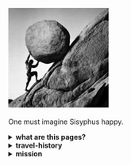 <!--HEAD-->
<img src="https://github.com/gnusuy/project-Sisyphus/blob/main/sisyphus_pic.jpg?raw=true" width="40%" height="30%"><br><br>
One must imagine Sisyphus happy.
<!--HEAD-->

<!--WHATS-ARE-THIS-PAGES?-->
 <details>
  <summary><b>what are this pages?</b></summary>
  <div markdown="1">

> <i>시시포스는 그리스 신화에 나오는 인간이다. 그는 교활하고 꾀가 많아서 신들을 기만하는 행위를 일삼았다. 그에 대한 벌로 신은 시시포스에게 영원한 노동의 벌을 부여받는다. 매일 큰 바위를 산 정상에 올려야하고, 올라간 바위는 다시 산 아래로 굴러떨어진다.</i>
  
　프랑스의 철학자 알베르 까뮈는 위 시시포스의 이야기를 다룬 '시지프 신화' 라는 이름의 에세이를 발간했다. 에세이를 통해 그는 삶을 대하는 인간의 태도에 대해 이야기했다.<br>
   
　끝없는 형벌을 받게된 시시포스가 유일하게 신에게 반항할 수 있는 방법은 무의미함과 허무함에 대한 의식을 버리고 무한한 반복을 즐기며 바위를 정상으로 올리는 것이라고 이야기한다.<br>
   
　나는 힘들게 올린 바위가 떨어질까 무서워 시작하지 못하는 겁많은 사람이었다. 삶에 대한 무의미함과 허무함에 대한 의심으로 가득 차있었다. 그런 태도로 삶을 살아가다보니 크게 슬프지도, 크게 기쁘지도 않았다. 인생은 원래 허무한거라고 생각했으니까. <br>
   
　2년간 다니던 회사를 퇴사하고, 삶을 대하는 나의 태도에 대해 진지하게 고민해보았다. 고민 끝에 내린 결론은 <b><u> 삶은 언제 끝날지 알수 없으니, 주어진 삶을 낭비하기보다 살아있는 동안에 열심히 살아보자</u></b> 는 것이었다.<br>
   
　그래서 열심히 살아가는 삶을 기록하기 위해 이 page를 만들었다. 열심히 살아가는 발자취를 남기며, 나와 같은 고민을 하고 있는 사람에게 도움이 되는 공간이 되었으면 한다.<br>
   
  </div>
  </details>
<!--WHATS-ARE-THIS-PAGES?-->

<!--TRAVEL-HISTORY-->

  <details>
  <summary><b>travel-history</b></summary>
  <div markdown="1">

  - 21.08.26. 첫 날이다. <br><br>
  - 21.08.28. 첫 mission에 대한 미팅이 있었다. 첫 mission 에 대한 충분한 고민이 더 필요했다. 겉핥기 식으로 판단하지 말고, 진지하고 깊게 사고해야한다. <br><br>
  - 21.08.30. 웹사이트들을 보면 많은 정보들이 친절하게 방문자들을 도와주고 있다. 나도 도움을 받은만큼 다른 사람들에게 도움을 주는 공간을 만들고 싶다. <br><br>
   
  </div>
  </details>
  
<!--TRAVEL-HISTORY-->

<!--MISSION-->

  <details>
  <summary><b>mission</b></summary>
  <div markdown="1">
 
> <i>비전공자인 나에게 개발 영역은 멋있고 재밌을 것 같지만 올라가기 힘들어보이는 높은 산이었다. 그래도 지치지 않고 천천히 꾸준히 올라가보려고 한다.<br>
   나는 감사하게도 주변의 도움을 통해 한 발, 한 발 천천히 공부해가며 기록하고 있다. 혹시라도 새로운 도전에 도움이 필요한 사람들에게 위 mission 들이 도움이 되었으면 좋겠다.</i>
   
 01. [Github pages를 생성하는 방법](https://gnusuy.github.io/project-Sisyphus.github.io/how-to-create-github-pages.md)
 02.
 03.

  </div>
  </details>
 
 <!--MISSION-->
